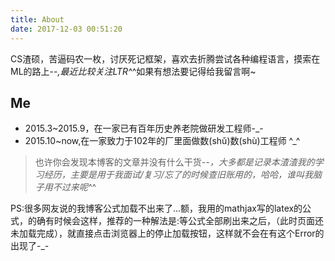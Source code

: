 ```yaml
---
title: About
date: 2017-12-03 00:51:20
---
```

CS渣硕，苦逼码农一枚，讨厌死记框架，喜欢去折腾尝试各种编程语言，摸索在ML的路上-_-,最近比较关注LTR^_^如果有想法要记得给我留言啊~

## Me
- 2015.3~2015.9，在一家已有百年历史养老院做研发工程师-_-
- 2015.10~now,在一家致力于102年的厂里面做数(shǔ)数(shù)工程师 ^_^
> 也许你会发现本博客的文章并没有什么干货-_-，大多都是记录本渣渣我的学习经历，主要是用于我面试/复习/忘了的时候查旧账用的，哈哈，谁叫我脑子用不过来呢^_^

PS:很多网友说的我博客公式加载不出来了…额，我用的mathjax写的latex的公式，的确有时候会这样，推荐的一种解法是:等公式全部刷出来之后，（此时页面还未加载完成），就直接点击浏览器上的停止加载按钮，这样就不会在有这个Error的出现了-_-
